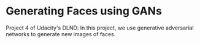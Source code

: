 # Generating Faces using GANs

Project 4 of Udacity's DLND: In this project, we use generative adversarial networks to generate new images of faces.
